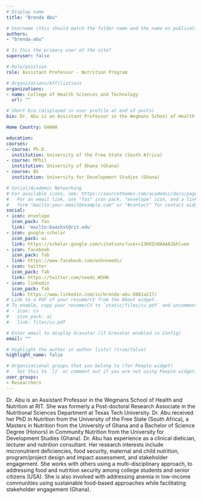 ```yaml
---
# Display name
title: "Brenda Abu"

# Username (this should match the folder name and the name on publications)
authors:
- "brenda-abu"

# Is this the primary user of the site?
superuser: false

# Role/position
role: Assistant Professor - Nutrition Program

# Organizations/Affiliations
organizations:
- name: College of Health Sciences and Technology
  url: ""

# Short bio (displayed in user profile at end of posts)
bio: Dr. Abu is an Assistant Professor in the Wegmans School of Health and Nutrition at RIT. She was formerly a Post-doctoral Research Associate in the Nutritional Sciences Department at Texas Tech University. Dr. Abu received her PhD in Nutrition from the University of the Free State (South Africa), a Masters in Nutrition from the University of Ghana and a Bachelor of Science Degree (Honors) in Community Nutrition from the University for Development Studies (Ghana).

Home Country: GHANA

education:
courses:
- course: Ph.D.
  institution: University of the Free State (South Africa)
- course: MPhil
  institution: University of Ghana (Ghana)
- course: BS
  institution: University for Development Studies (Ghana)

# Social/Academic Networking
# For available icons, see: https://sourcethemes.com/academic/docs/page-builder/#icons
#   For an email link, use "fas" icon pack, "envelope" icon, and a link in the
#   form "mailto:your-email@example.com" or "#contact" for contact widget.
social:
- icon: envelope
  icon_pack: fas
  link: 'mailto:baaihst@rit.edu'
- icon: google-scholar
  icon_pack: ai
  link: https://scholar.google.com/citations?user=13HXZn8AAAAJ&hl=en
- icon: facebook
  icon_pack: fab
  link: https://www.facebook.com/wshnneeds/
- icon: twitter
  icon_pack: fab
  link: https://twitter.com/needs_WSHN
- icon: linkedin
  icon_pack: fab
  link: https://www.linkedin.com/in/brenda-abu-8881a217/
# Link to a PDF of your resume/CV from the About widget.
# To enable, copy your resume/CV to `static/files/cv.pdf` and uncomment the lines below.
# - icon: cv
#   icon_pack: ai
#   link: files/cv.pdf

# Enter email to display Gravatar (if Gravatar enabled in Config)
email: ""

# Highlight the author in author lists? (true/false)
highlight_name: false

# Organizational groups that you belong to (for People widget)
#   Set this to `[]` or comment out if you are not using People widget.
user_groups:
- Researchers
---
```


Dr. Abu is an Assistant Professor in the Wegmans School of Health and Nutrition at RIT. She was formerly a Post-doctoral Research Associate in the Nutritional Sciences Department at Texas Tech University. Dr. Abu received her PhD in Nutrition from the University of the Free State (South Africa), a Masters in Nutrition from the University of Ghana and a Bachelor of Science Degree (Honors) in Community Nutrition from the University for Development Studies (Ghana).
Dr. Abu has experience as a clinical dietician, lecturer and nutrition consultant. Her research interests include micronutrient deficiencies, food security, maternal and child nutrition, program/project design and impact assessment, and stakeholder engagement. She works with others using a multi-disciplinary approach, to addressing food and nutrition security among college students and senior citizens (USA). She is also involved with addressing anemia in low-income communities using sustainable food-based approaches while facilitating stakeholder engagement (Ghana).
